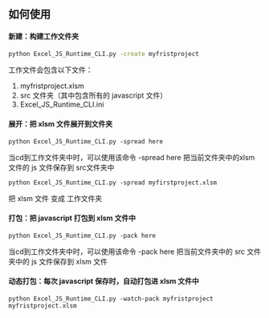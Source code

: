## 如何使用



#### 新建：构建工作文件夹

```bash
python Excel_JS_Runtime_CLI.py -create myfristproject
```

工作文件会包含以下文件：

1. myfristproject.xlsm
2. src 文件夹（其中包含所有的 javascript 文件）
3. Excel_JS_Runtime_CLI.ini



#### 展开：把 xlsm 文件展开到文件夹

```
python Excel_JS_Runtime_CLI.py -spread here
```

当cd到工作文件夹中时，可以使用该命令 -spread here 把当前文件夹中的xlsm文件的 js 文件保存到 src文件夹中

```
python Excel_JS_Runtime_CLI.py -spread myfirstproject.xlsm
```

把 xlsm 文件 变成 工作文件夹



#### 打包：把 javascript 打包到 xlsm 文件中

```
python Excel_JS_Runtime_CLI.py -pack here
```

当cd到工作文件夹中时，可以使用该命令 -pack here 把当前文件夹中的 src 文件夹中的 js 文件保存到 xlsm 文件



#### 动态打包：每次 javascript 保存时，自动打包进 xlsm 文件中

```
python Excel_JS_Runtime_CLI.py -watch-pack myfristproject myfristproject.xlsm
```


